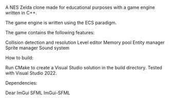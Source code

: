 A NES Zelda clone made for educational purposes with a game engine written in C++.

The game engine is written using the ECS paradigm.

The game contains the following features:

Collision detection and resolution
Level editor
Memory pool
Entity manager
Sprite manager
Sound system


How to build:

Run CMake to create a Visual Studio solution in the build directory.
Tested with Visual Studio 2022.

Dependencies:

Dear ImGui
SFML
ImGui-SFML

